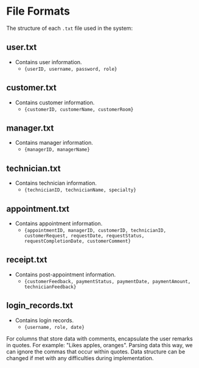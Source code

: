 # File Formats

The structure of each `.txt` file used in the system:

## user.txt
- Contains user information.
    - `{userID, username, password, role}`

## customer.txt
- Contains customer information.
    - `{customerID, customerName, customerRoom}`

## manager.txt
- Contains manager information.
    - `{managerID, managerName}`

## technician.txt
- Contains technician information.
    - `{technicianID, technicianName, specialty}`

## appointment.txt
- Contains appointment information.
    - `{appointmentID, managerID, customerID, technicianID, customerRequest, requestDate, requestStatus, requestCompletionDate, customerComment}`

## receipt.txt
- Contains post-appointment information.
    - `{customerFeedback, paymentStatus, paymentDate, paymentAmount, technicianFeedback}`

## login_records.txt
- Contains login records.
    - `{username, role, date}`

For columns that store data with comments, encapsulate the user remarks in quotes. For example: "Likes apples, oranges". Parsing data this way, we can ignore the commas that occur within quotes. Data structure can be changed if met with any difficulties during implementation.
